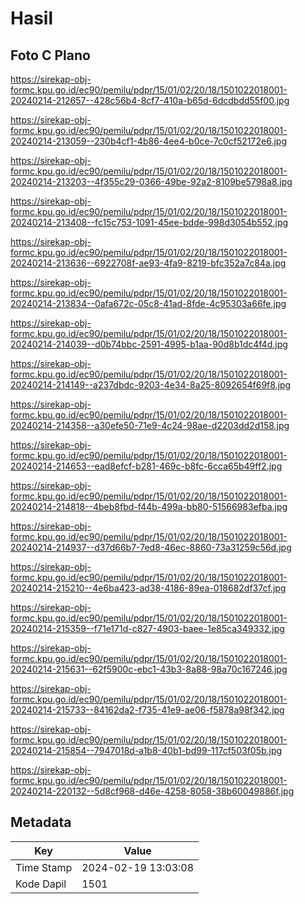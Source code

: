 # Hasil

## Foto C Plano

https://sirekap-obj-formc.kpu.go.id/ec90/pemilu/pdpr/15/01/02/20/18/1501022018001-20240214-212657--428c56b4-8cf7-410a-b65d-6dcdbdd55f00.jpg

https://sirekap-obj-formc.kpu.go.id/ec90/pemilu/pdpr/15/01/02/20/18/1501022018001-20240214-213059--230b4cf1-4b86-4ee4-b0ce-7c0cf52172e6.jpg

https://sirekap-obj-formc.kpu.go.id/ec90/pemilu/pdpr/15/01/02/20/18/1501022018001-20240214-213203--4f355c29-0366-49be-92a2-8109be5798a8.jpg

https://sirekap-obj-formc.kpu.go.id/ec90/pemilu/pdpr/15/01/02/20/18/1501022018001-20240214-213408--fc15c753-1091-45ee-bdde-998d3054b552.jpg

https://sirekap-obj-formc.kpu.go.id/ec90/pemilu/pdpr/15/01/02/20/18/1501022018001-20240214-213636--6922708f-ae93-4fa9-8219-bfc352a7c84a.jpg

https://sirekap-obj-formc.kpu.go.id/ec90/pemilu/pdpr/15/01/02/20/18/1501022018001-20240214-213834--0afa672c-05c8-41ad-8fde-4c95303a66fe.jpg

https://sirekap-obj-formc.kpu.go.id/ec90/pemilu/pdpr/15/01/02/20/18/1501022018001-20240214-214039--d0b74bbc-2591-4995-b1aa-90d8b1dc4f4d.jpg

https://sirekap-obj-formc.kpu.go.id/ec90/pemilu/pdpr/15/01/02/20/18/1501022018001-20240214-214149--a237dbdc-9203-4e34-8a25-8092654f69f8.jpg

https://sirekap-obj-formc.kpu.go.id/ec90/pemilu/pdpr/15/01/02/20/18/1501022018001-20240214-214358--a30efe50-71e9-4c24-98ae-d2203dd2d158.jpg

https://sirekap-obj-formc.kpu.go.id/ec90/pemilu/pdpr/15/01/02/20/18/1501022018001-20240214-214653--ead8efcf-b281-469c-b8fc-6cca65b49ff2.jpg

https://sirekap-obj-formc.kpu.go.id/ec90/pemilu/pdpr/15/01/02/20/18/1501022018001-20240214-214818--4beb8fbd-f44b-499a-bb80-51566983efba.jpg

https://sirekap-obj-formc.kpu.go.id/ec90/pemilu/pdpr/15/01/02/20/18/1501022018001-20240214-214937--d37d66b7-7ed8-46ec-8860-73a31259c56d.jpg

https://sirekap-obj-formc.kpu.go.id/ec90/pemilu/pdpr/15/01/02/20/18/1501022018001-20240214-215210--4e6ba423-ad38-4186-89ea-018682df37cf.jpg

https://sirekap-obj-formc.kpu.go.id/ec90/pemilu/pdpr/15/01/02/20/18/1501022018001-20240214-215359--f71e171d-c827-4903-baee-1e85ca349332.jpg

https://sirekap-obj-formc.kpu.go.id/ec90/pemilu/pdpr/15/01/02/20/18/1501022018001-20240214-215631--62f5900c-ebc1-43b3-8a88-98a70c167246.jpg

https://sirekap-obj-formc.kpu.go.id/ec90/pemilu/pdpr/15/01/02/20/18/1501022018001-20240214-215733--84162da2-f735-41e9-ae06-f5878a98f342.jpg

https://sirekap-obj-formc.kpu.go.id/ec90/pemilu/pdpr/15/01/02/20/18/1501022018001-20240214-215854--7947018d-a1b8-40b1-bd99-117cf503f05b.jpg

https://sirekap-obj-formc.kpu.go.id/ec90/pemilu/pdpr/15/01/02/20/18/1501022018001-20240214-220132--5d8cf968-d46e-4258-8058-38b60049886f.jpg


## Metadata

| Key        | Value               |
| ---------- | ------------------- |
| Time Stamp | 2024-02-19 13:03:08 |
| Kode Dapil | 1501                |



